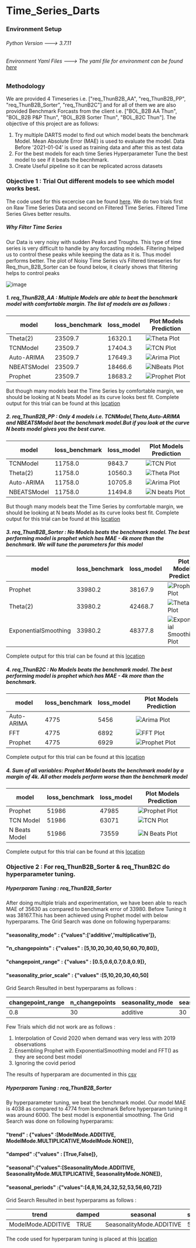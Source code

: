 # Time_Series_Darts

### Environment Setup

###### Python Version ---> 3.7.11

###### Environment Yaml Files ---> The yaml file for environment can be found [here](https://github.com/Ashwinikumar1/Time_Series_Darts/tree/main/environment_variables)

### Methodology 

We are provided 4 Timeseries i.e. ["req_ThunB2B_AA", "req_ThunB2B_PP", "req_ThunB2B_Sorter", "req_ThunB2C"] and for all of them we are also provided Benchmark Forcasts from the client i.e. ["BOL_B2B AA Thun", "BOL_B2B P&P Thun", 
"BOL_B2B Sorter Thun", "BOL_B2C Thun"]. The objective of this project are as follows:

1. Try multiple DARTS model to find out which model beats the benchmark Model. Mean Absolute Error (MAE) is used to evaluate the model. Data Before '2021-01-04’  is used as training data and after this as test data
2. For the best models for each time Series Hyperparameter Tune the best model to see if it beats the becnhmark. 
3. Create Useful pipeline so it can be replicated across datasets

### Objective 1 : Trial Out different models to see which model works best. 
The code used for this excercise can be found [here](https://github.com/Ashwinikumar1/Time_Series_Darts/blob/main/Codes/All_Model_Trial.ipynb). We do two trials first on Raw Time Series Data and second on Filtered Time Series. Filtered Time Series Gives better results. 

##### Why Filter Time Series
Our Data is very noisy with sudden Peaks and Troughs. This type of time series is very difficult to handle by any forcasting models. Filtering helped us to control 
these peaks while keeping the data as it is. Thus model performs better. The plot of Noisy Time Series v/s Filtered timeseries for Req_thun_B2B_Sorter can be found below, it clearly shows that filtering helps to control peaks

![image](https://github.com/Ashwinikumar1/Time_Series_Darts/blob/main/Outputs/Insights/filtered_data.PNG)



##### 1. req_ThunB2B_AA : Multiple Models are able to beat the benchmark model with comfortable margin. The list of models are as follows :

|model| loss_benchmark |	loss_model | Plot Models Prediction |
|------| ------- | -------| ------ |
|Theta(2)|	23509.7	|16320.1| ![Theta Plot](https://github.com/Ashwinikumar1/Time_Series_Darts/blob/main/Outputs/Before_Filtering/req_ThunB2B_AAfiltered/Theta.png)|
|TCNModel 	|23509.7|	17404.3| ![TCN Plot](https://github.com/Ashwinikumar1/Time_Series_Darts/blob/main/Outputs/Before_Filtering/req_ThunB2B_AAfiltered/TCNModel.png)|
|Auto-ARIMA	|23509.7|	17649.3| ![Arima Plot](https://github.com/Ashwinikumar1/Time_Series_Darts/blob/main/Outputs/Before_Filtering/req_ThunB2B_AAfiltered/AutoARIMA.png)|
|NBEATSModel| 	23509.7|	18466.6| ![NBeats Plot](https://github.com/Ashwinikumar1/Time_Series_Darts/blob/main/Outputs/Before_Filtering/req_ThunB2B_AAfiltered/NBEATSModel.png)|
|Prophet	|23509.7|	18683.2| ![Prophet Plot](https://github.com/Ashwinikumar1/Time_Series_Darts/blob/main/Outputs/Before_Filtering/req_ThunB2B_AAfiltered/Prophet.png) |


But though many models beat the Time Series by comfortable margin, we should be looking at N beats Model as its curve looks best fit. Complete output for this trial
can be found at this [location](https://github.com/Ashwinikumar1/Time_Series_Darts/blob/main/Outputs/Before_Filtering/req_ThunB2B_AAfiltered)

##### 2. req_ThunB2B_PP : Only 4 models i.e. TCNModel,Theta,Auto-ARIMA and NBEATSModel beat the benchmark model.But if you look at the curve N beats model gives you the best curve.

|model |	loss_benchmark |	loss_model |Plot Models Prediction |
|------| ------- | -------| ------ |
|TCNModel | 	11758.0	|9843.7 | ![TCN Plot](https://github.com/Ashwinikumar1/Time_Series_Darts/blob/main/Outputs/Before_Filtering/req_ThunB2B_PPfiltered/TCNModel.png) |
|Theta(2) |	11758.0	|10560.3 | ![Theta Plot](https://github.com/Ashwinikumar1/Time_Series_Darts/blob/main/Outputs/Before_Filtering/req_ThunB2B_PPfiltered/Theta.png) |
|Auto-ARIMA |	11758.0	|10705.8 | ![Arima Plot](https://github.com/Ashwinikumar1/Time_Series_Darts/blob/main/Outputs/Before_Filtering/req_ThunB2B_PPfiltered/AutoARIMA.png) |
|NBEATSModel |	11758.0	 |11494.8 | ![N beats Plot](https://github.com/Ashwinikumar1/Time_Series_Darts/blob/main/Outputs/Before_Filtering/req_ThunB2B_PPfiltered/NBEATSModel.png) |

But though many models beat the Time Series by comfortable margin, we should be looking at N beats Model as its curve looks best fit. Complete output for this trial
can be found at this [location](https://github.com/Ashwinikumar1/Time_Series_Darts/blob/main/Outputs/Before_Filtering/req_ThunB2B_PPfiltered)

##### 3. req_ThunB2B_Sorter : No Models beats the benchmark model. The best performing model is prophet which has MAE - 4k more than the benchmark. We will tune the parameters for this model

|model |	loss_benchmark	|loss_model | Plot Models Prediction |
|------| ------- | -------| ------ |
|Prophet|	33980.2	|38167.9 |![Prophet Plot](https://github.com/Ashwinikumar1/Time_Series_Darts/blob/main/Outputs/Before_Filtering/req_ThunB2B_Sorterfiltered/Prophet.png) |
|Theta(2)|	33980.2	|42468.7 |![Theta Plot](https://github.com/Ashwinikumar1/Time_Series_Darts/blob/main/Outputs/Before_Filtering/req_ThunB2B_Sorterfiltered/Theta.png) |
|ExponentialSmoothing |	33980.2 |	48377.8 |![Exponential Smoothing Plot](https://github.com/Ashwinikumar1/Time_Series_Darts/blob/main/Outputs/Before_Filtering/req_ThunB2B_Sorterfiltered/ExponentialSmoothing.png) |

Complete output for this trial can be found at this [location](https://github.com/Ashwinikumar1/Time_Series_Darts/blob/main/Outputs/Before_Filtering/req_ThunB2B_Sorterfiltered)


##### 4. req_ThunB2C : No Models beats the benchmark model. The best performing model is prophet which has MAE - 4k more than the benchmark.

|model |	loss_benchmark|	loss_model|Plot Models Prediction |
|------| ------- | -------| ------ |
|Auto-ARIMA	| 4775 |	5456 | ![Arima Plot](https://github.com/Ashwinikumar1/Time_Series_Darts/blob/main/Outputs/Before_Filtering/req_ThunB2Cfiltered/AutoARIMA.png)|
|FFT |	4775 |	6892 |![FFT Plot](https://github.com/Ashwinikumar1/Time_Series_Darts/blob/main/Outputs/Before_Filtering/req_ThunB2Cfiltered/FFT.png) |
|Prophet |	4775 |	6929 |![Prophet Plot](https://github.com/Ashwinikumar1/Time_Series_Darts/blob/main/Outputs/Before_Filtering/req_ThunB2Cfiltered/Prophet.png) |

Complete output for this trial can be found at this [location](https://github.com/Ashwinikumar1/Time_Series_Darts/blob/main/Outputs/Before_Filtering/req_ThunB2Cfiltered)

##### 4. Sum of all variables: Prophet Model beats the benchmark model by a margin of 4k. All other models perform worse than the benchmark model

|model |	loss_benchmark|	loss_model|Plot Models Prediction |
|------| ------- | -------| ------ |
|Prophet	| 51986 |	47985 | ![Prophet Plot](https://github.com/Ashwinikumar1/Time_Series_Darts/blob/main/Outputs/Sum_All_Variablesfiltered/Prophet.png)|
|TCN Model |	51986 |	63071 |![TCN Plot](https://github.com/Ashwinikumar1/Time_Series_Darts/blob/main/Outputs/Sum_All_Variablesfiltered/TCNModel.png) |
|N Beats Model |	51986 |	73559 |![N Beats Plot](https://github.com/Ashwinikumar1/Time_Series_Darts/blob/main/Outputs/Sum_All_Variablesfiltered/NBEATSModel.png) |

Complete output for this trial can be found at this [location](https://github.com/Ashwinikumar1/Time_Series_Darts/blob/main/Outputs/Before_Filtering/req_ThunB2Cfiltered)


### Objective 2 : For req_ThunB2B_Sorter & req_ThunB2C do hyperparameter tuning.

##### Hyperparam Tuning : req_ThunB2B_Sorter

After doing multiple trials and experimentation, we have been able to reach MAE of 35630 as compared to benchmark error of 33980. Before Tuning it was 38167.This has been achieved using Prophet model with below hyperparams. The Grid Search was done on following hyperparams:


####       "seasonality_mode" : {"values":['additive','multiplicative']},
####       "n_changepoints" : {"values" : [5,10,20,30,40,50,60,70,80]},
####       "changepoint_range" : {"values" : [0.5,0.6,0.7,0.8,0.9]},
####       "seasonality_prior_scale" : {"values" :[5,10,20,30,40,50]

Grid Search Resulted in best hyperparams as follows :

  |changepoint_range| n_changepoints |	seasonality_mode |	seasonality_prior_scale |
  |------| ------- | -------| ------ |
  | 0.8 |	30	| additive |	30 |
 
Few Trials which did not work are as follows :

  1. Interpolation of Covid 2020 when demand was very less with 2019 observations
  2. Ensembling Prophet with ExponentialSmoothing model and FFT() as they are second best model
  3. Ignoring the covid period

The results of hyperparam are documented in this [csv](https://github.com/Ashwinikumar1/Time_Series_Darts/blob/main/Outputs/Hyperparam_tuning/req_ThunB2B_Sorter-hyperparms_tuning.csv)


##### Hyperparam Tuning : req_ThunB2B_Sorter

By hyperparameter tuning, we beat the benchmark model. Our model MAE is 4038 as compared to 4774 from benchmark Before hyperparam tuning it was around 6000. The best model is exponential smoothing. The Grid Search was done on following hyperparams:

####   "trend" : {"values" :[ModelMode.ADDITIVE, ModelMode.MULTIPLICATIVE,ModelMode.NONE]},
####  "damped" :{"values" : [True,False]},
####   "seasonal":{"values":[SeasonalityMode.ADDITIVE, SeasonalityMode.MULTIPLICATIVE, SeasonalityMode.NONE]},
####   "seasonal_periods" :{"values":[4,8,16,24,32,52,53,56,60,72]}

Grid Search Resulted in best hyperparams as follows :

 |trend| damped |	seasonal |	seasonal_periods |
 |------| ------- | -------| ------ |
 | ModelMode.ADDITIVE |	TRUE	| SeasonalityMode.ADDITIVE |	52 |

The code used for hyperparam tuning is placed at this [location](https://github.com/Ashwinikumar1/Time_Series_Darts/blob/main/Codes/TimeSeries_Experimentation-Req_ThunB2c.ipynb)


